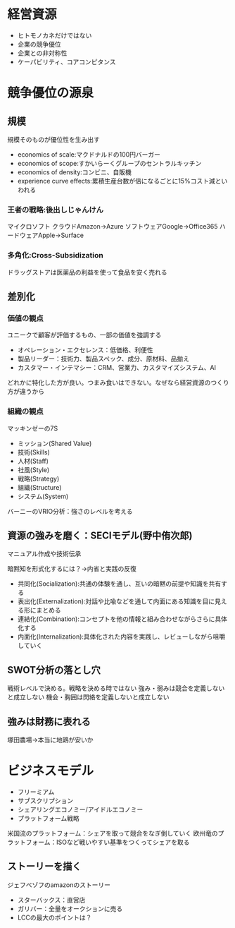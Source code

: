 # 経営資源
- ヒトモノカネだけではない
- 企業の競争優位
- 企業との非対称性
- ケーパビリティ、コアコンピタンス

# 競争優位の源泉
## 規模
規模そのものが優位性を生み出す
- economics of scale:マクドナルドの100円バーガー
- economics of scope:すかいらーくグループのセントラルキッチン
- economics of density:コンビニ、自販機
- experience curve effects:累積生産台数が倍になるごとに15%コスト減といわれる

### 王者の戦略:後出しじゃんけん
マイクロソフト
クラウドAmazon→Azure
ソフトウェアGoogle→Office365
ハードウェアApple→Surface

### 多角化:Cross-Subsidization
ドラッグストアは医薬品の利益を使って食品を安く売れる

## 差別化
### 価値の観点
ユニークで顧客が評価するもの、一部の価値を強調する
- オペレーション・エクセレンス：低価格、利便性
- 製品リーダー：技術力、製品スペック、成分、原材料、品揃え
- カスタマー・インテマシー：CRM、営業力、カスタマイズシステム、AI

どれかに特化した方が良い。つまみ食いはできない。なぜなら経営資源のつくり方が違うから

### 組織の観点
マッキンゼーの7S
- ミッション(Shared Value)
- 技術(Skills)
- 人材(Staff)
- 社風(Style)
- 戦略(Strategy)
- 組織(Structure)
- システム(System)

バーニーのVRIO分析：強さのレベルを考える

## 資源の強みを磨く：SECIモデル(野中侑次郎)
マニュアル作成や技術伝承

暗黙知を形式化するには？→内省と実践の反復
- 共同化(Socialization):共通の体験を通し、互いの暗黙の前提や知識を共有する
- 表出化(Externalization):対話や比喩などを通して内面にある知識を目に見える形にまとめる
- 連結化(Combination):コンセプトを他の情報と組み合わせながらさらに具体化する
- 内面化(Internalization):具体化された内容を実践し、レビューしながら咀嚼していく

## SWOT分析の落とし穴
戦術レベルで決める。戦略を決める時ではない
強み・弱みは競合を定義しないと成立しない
機会・胸囲は閃絡を定義しないと成立しない

## 強みは財務に表れる
塚田農場→本当に地鶏が安いか

# ビジネスモデル
- フリーミアム
- サブスクリプション
- シェアリングエコノミー/アイドルエコノミー
- プラットフォーム戦略

米国流のプラットフォーム：シェアを取って競合をなぎ倒していく
欧州竜のプラットフォーム：ISOなど戦いやすい基準をつくってシェアを取る

## ストーリーを描く
ジェフベゾフのamazonのストーリー
- スターバックス：直営店
- ガリバー：全量をオークションに売る
- LCCの最大のポイントは？
